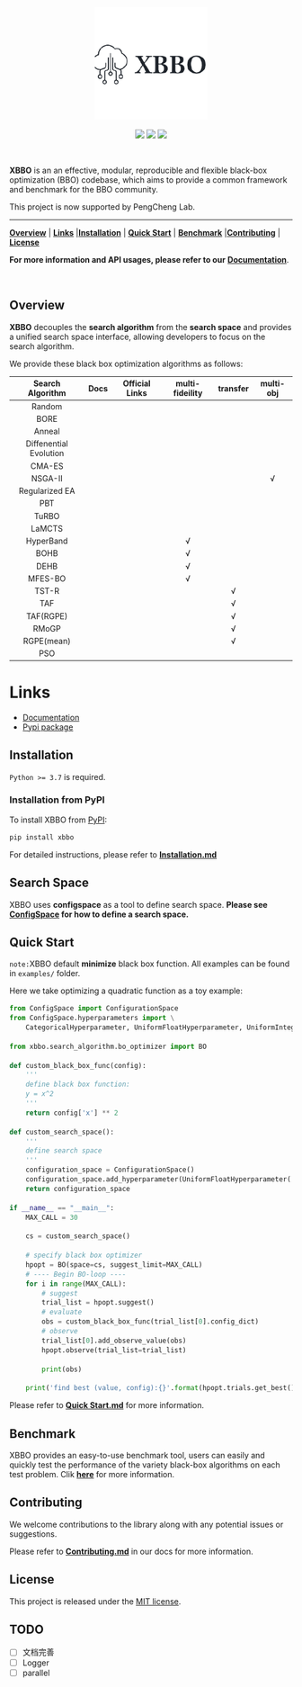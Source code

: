 <div align="center">

<img src="./docs/_static/XBBO_logo.png" width="200">

<p>
	<a href="https://img.shields.io/badge/Python-%3E%3D3.7-blue"><img src="https://img.shields.io/badge/Python-%3E%3D3.7-blue"></a>
	<a href="https://img.shields.io/badge/License-MIT-brightgreen"><img src="https://img.shields.io/badge/License-MIT-brightgreen"></a>
  <a href="https://xbbo.readthedocs.io/en/latest/?badge=latest"><img src="https://readthedocs.org/projects/xbbo/badge/?version=latest"></a>
  <!-- <a href="https://img.shields.io/badge/Docs-latest-yellowgreen"><img src="https://img.shields.io/badge/Docs-latest-yellowgreen"></a> -->
</p>
</div>

<br>

**XBBO** is an an effective, modular, reproducible and flexible black-box optimization (BBO) codebase, which aims to provide a common framework and benchmark for the BBO community.

This project is now supported by PengCheng Lab.

---

[**Overview**](#overview) | [**Links**](#links) |[**Installation**](#installation) | [**Quick Start**](#quick-start) | [**Benchmark**](#benchmark) |[**Contributing**](#contributing) | [**License**](#license)

**For more information and API usages, please refer to our** [**Documentation**](https://xbbo.readthedocs.io).

<br>

## Overview

**XBBO** decouples the **search algorithm** from the **search space** and provides a unified search space interface, allowing developers to focus on the search algorithm.

We provide these black box optimization algorithms as follows:

|    Search Algorithm    | Docs  | Official Links | multi-fideility | transfer | multi-obj |
| :--------------------: | :---: | :------------: | :-------------: | :------: | :-------: |
|         Random         |       |                |                 |          |           |
|          BORE          |       |                |                 |          |           |
|         Anneal         |       |                |                 |          |           |
| Diffenential Evolution |       |                |                 |          |           |
|         CMA-ES         |       |                |                 |          |           |
|        NSGA-II         |       |                |                 |          |     √     |
|     Regularized EA     |       |                |                 |          |           |
|          PBT           |       |                |                 |          |           |
|         TuRBO          |       |                |                 |          |           |
|         LaMCTS         |       |                |                 |          |           |
|       HyperBand        |       |                |        √        |          |           |
|          BOHB          |       |                |        √        |          |           |
|          DEHB          |       |                |        √        |          |           |
|        MFES-BO         |       |                |        √        |          |           |
|         TST-R          |       |                |                 |    √     |           |
|          TAF           |       |                |                 |    √     |           |
|       TAF(RGPE)        |       |                |                 |    √     |           |
|         RMoGP          |       |                |                 |    √     |           |
|       RGPE(mean)       |       |                |                 |    √     |           |
|          PSO           |       |                |                 |          |           |

# Links

- [Documentation](https://xbbo.readthedocs.io)
- [Pypi package](https://pypi.org/project/XBBO/)

## Installation

`Python >= 3.7` is required.

### Installation from PyPI

To install XBBO from [PyPI](https://pypi.org/project/XBBO/):

```bash
pip install xbbo
```

For detailed instructions, please refer to [**Installation.md**](./docs/Installation/Installation.md)

## Search Space

XBBO uses **configspace** as a tool to define search space. **Please see [ConfigSpace](https://automl.github.io/ConfigSpace/master/API-Doc.html) for how to define a search space.**

## Quick Start

`note:`XBBO default **minimize** black box function. All examples can be found in `examples/` folder.


Here we take optimizing a quadratic function as a toy example:

```python
from ConfigSpace import ConfigurationSpace
from ConfigSpace.hyperparameters import \
    CategoricalHyperparameter, UniformFloatHyperparameter, UniformIntegerHyperparameter

from xbbo.search_algorithm.bo_optimizer import BO

def custom_black_box_func(config):
    '''
    define black box function:
    y = x^2
    '''
    return config['x'] ** 2

def custom_search_space():
    '''
    define search space
    '''
    configuration_space = ConfigurationSpace()
    configuration_space.add_hyperparameter(UniformFloatHyperparameter('x', -10, 10, default_value=-3))
    return configuration_space

if __name__ == "__main__":
    MAX_CALL = 30

    cs = custom_search_space()

    # specify black box optimizer
    hpopt = BO(space=cs, suggest_limit=MAX_CALL)
    # ---- Begin BO-loop ----
    for i in range(MAX_CALL):
        # suggest
        trial_list = hpopt.suggest()
        # evaluate 
        obs = custom_black_box_func(trial_list[0].config_dict)
        # observe
        trial_list[0].add_observe_value(obs)
        hpopt.observe(trial_list=trial_list)
        
        print(obs)
    
    print('find best (value, config):{}'.format(hpopt.trials.get_best()))
```

Please refer to [**Quick Start.md**](./docs/QuickStart/QuickStart.md) for more information.

## Benchmark

XBBO provides an easy-to-use benchmark tool, users can easily and quickly test the performance of the variety black-box algorithms on each test problem. Clik [**here**](./docs/Benchmark/Benchmark.md) for more information.


## Contributing

We welcome contributions to the library along with any potential issues or suggestions.

Please refer to [**Contributing.md**](./docs/Contributing/Contributing.md) in our docs for more information.

## License

This project is released under the [MIT license](https://mit-license.org).

## TODO

- [ ] 文档完善
- [ ] Logger
- [ ] parallel
